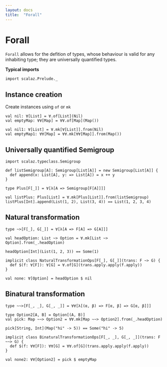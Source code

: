 ```yaml
---
layout: docs
title:  "Forall"
---
```


# Forall

`Forall` allows for the defition of types, whose behaviour is valid for any inhabiting type; they are universally quantified types.

**Typical imports**

```tut:silent
import scalaz.Prelude._
```

## Instance creation

Create instances using `of` or `mk`

```tut
val nil: ∀[List] = ∀.of[List](Nil)
val emptyMap: ∀∀[Map] = ∀∀.of[Map](Map())

val nil1: ∀[List] = ∀.mk[∀[List]].from(Nil)
val emptyMap1: ∀∀[Map] = ∀∀.mk[∀∀[Map]].from(Map())
```

## Universally quantified Semigroup

```tut
import scalaz.typeclass.Semigroup

def listSemigroup[A]: Semigroup[List[A]] = new Semigroup[List[A]] {
  def append(x: List[A], y: => List[A]) = x ++ y
}

type Plus[F[_]] = ∀[λ[A => Semigroup[F[A]]]]

val listPlus: Plus[List] = ∀.mk[Plus[List]].from(listSemigroup)
listPlus[Int].append(List(1, 2), List(3, 4)) == List(1, 2, 3, 4)
```

## Natural transformation

```tut
type ~>[F[_], G[_]] = ∀[λ[A => F[A] => G[A]]]

val headOption: List ~> Option = ∀.mk[List ~> Option].from(_.headOption)

headOption[Int](List(1, 2, 3)) == Some(1)

implicit class NaturalTransformationOps[F[_], G[_]](trans: F ~> G) {
  def $(f: ∀[F]): ∀[G] = ∀.of[G](trans.apply.apply(f.apply))
}

val none: ∀[Option] = headOption $ nil
```

## Binatural transformation

```tut
type ~~>[F[_, _], G[_, _]] = ∀∀[λ[(α, β) => F[α, β] => G[α, β]]]

type Option2[A, B] = Option[(A, B)]
val pick: Map ~~> Option2 = ∀∀.mk[Map ~~> Option2].from(_.headOption)

pick[String, Int](Map("hi" -> 5)) == Some("hi" -> 5)

implicit class BinaturalTransformationOps[F[_, _], G[_, _]](trans: F ~~> G) {
  def $(f: ∀∀[F]): ∀∀[G] = ∀∀.of[G](trans.apply.apply(f.apply))
}

val none2: ∀∀[Option2] = pick $ emptyMap
```
